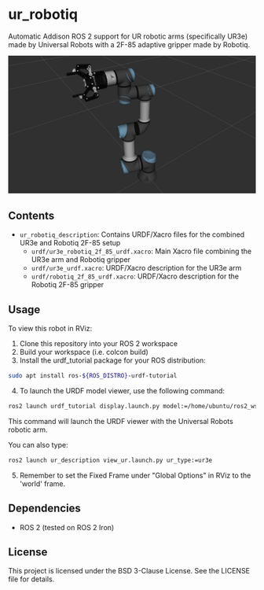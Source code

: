 # ur_robotiq #

Automatic Addison ROS 2 support for UR robotic arms (specifically UR3e) made by Universal Robots with a 2F-85 adaptive gripper made by Robotiq.

![ur3e_robotiq_2f_85](./ur_robotiq_description/urdf/robotiq-ur3.jpg)

## Contents

- `ur_robotiq_description`: Contains URDF/Xacro files for the combined UR3e and Robotiq 2F-85 setup
  - `urdf/ur3e_robotiq_2f_85_urdf.xacro`: Main Xacro file combining the UR3e arm and Robotiq gripper
  - `urdf/ur3e_urdf.xacro`: URDF/Xacro description for the UR3e arm
  - `urdf/robotiq_2f_85_urdf.xacro`: URDF/Xacro description for the Robotiq 2F-85 gripper

## Usage

To view this robot in RViz:

1. Clone this repository into your ROS 2 workspace
2. Build your workspace (i.e. colcon build)
3. Install the urdf_tutorial package for your ROS distribution:

```bash
sudo apt install ros-${ROS_DISTRO}-urdf-tutorial
```

4. To launch the URDF model viewer, use the following command:

```bash
ros2 launch urdf_tutorial display.launch.py model:=/home/ubuntu/ros2_ws/src/ur_robotiq/ur_robotiq_description/urdf/ur3e_robotiq_2f_85_urdf.xacro
```
This command will launch the URDF viewer with the Universal Robots robotic arm.

You can also type:

```bash
ros2 launch ur_description view_ur.launch.py ur_type:=ur3e
```

5. Remember to set the Fixed Frame under "Global Options" in RViz to the 'world' frame.

## Dependencies

- ROS 2 (tested on ROS 2 Iron)

## License

This project is licensed under the BSD 3-Clause License. See the LICENSE file for details.


